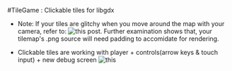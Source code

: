 #TileGame : Clickable tiles for libgdx 
- Note: If your tiles are glitchy when you move around the map with your camera, refer to: ![this post](https://stackoverflow.com/questions/23144367/why-do-i-have-lines-going-across-my-libgdx-game-using-tiled). Further examination shows that, your tilemap's .png source will need padding to accomidate for rendering.

- Clickable tiles are working with player + controls(arrow keys & touch input) + new debug screen
![this](https://i.imgur.com/sK1EFue.gif "Working")


